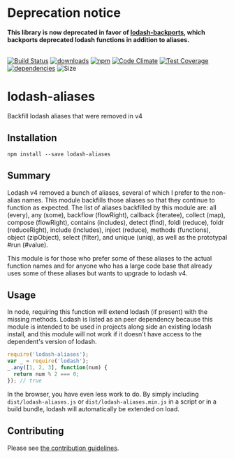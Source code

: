 # Deprecation notice

**This library is now deprecated in favor of [lodash-backports](https://github.com/tandrewnichols/lodash-backports), which backports deprecated lodash functions in addition to aliases.**
<br><br>

[![Build Status](https://travis-ci.org/tandrewnichols/lodash-aliases.png)](https://travis-ci.org/tandrewnichols/lodash-aliases) [![downloads](http://img.shields.io/npm/dm/lodash-aliases.svg)](https://npmjs.org/package/lodash-aliases) [![npm](http://img.shields.io/npm/v/lodash-aliases.svg)](https://npmjs.org/package/lodash-aliases) [![Code Climate](https://codeclimate.com/github/tandrewnichols/lodash-aliases/badges/gpa.svg)](https://codeclimate.com/github/tandrewnichols/lodash-aliases) [![Test Coverage](https://codeclimate.com/github/tandrewnichols/lodash-aliases/badges/coverage.svg)](https://codeclimate.com/github/tandrewnichols/lodash-aliases) [![dependencies](https://david-dm.org/tandrewnichols/lodash-aliases.png)](https://david-dm.org/tandrewnichols/lodash-aliases) ![Size](https://img.shields.io/badge/size-368b-brightgreen.svg)

# lodash-aliases

Backfill lodash aliases that were removed in v4

## Installation

`npm install --save lodash-aliases`

## Summary

Lodash v4 removed a bunch of aliases, several of which I prefer to the non-alias names. This module backfills those aliases so that they continue to function as expected. The list of aliases backfilled by this module are: all (every), any (some), backflow (flowRight), callback (iteratee), collect (map), compose (flowRight), contains (includes), detect (find), foldl (reduce), foldr (reduceRight), include (includes), inject (reduce), methods (functions), object (zipObject), select (filter), and unique (uniq), as well as the prototypal #run (#value).

This module is for those who prefer some of these aliases to the actual function names and for anyone who has a large code base that already uses some of these aliases but wants to upgrade to lodash v4.

## Usage

In node, requiring this function will extend lodash (if present) with the missing methods. Lodash is listed as an peer dependency because this module is intended to be used in projects along side an existing lodash install, and this module will not work if it doesn't have access to the dependent's version of lodash.

```js
require('lodash-aliases');
var _ = require('lodash');
_.any([1, 2, 3], function(num) {
  return num % 2 === 0;
}); // true
```

In the browser, you have even less work to do. By simply including `dist/lodash-aliases.js` or `dist/lodash-aliases.min.js` in a script or in a build bundle, lodash will automatically be extended on load.

## Contributing

Please see [the contribution guidelines](CONTRIBUTING.md).
